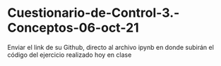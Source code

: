 # Cuestionario-de-Control-3.-Conceptos-06-oct-21
Enviar el link de su Github, directo al archivo ipynb en donde subirán el código del ejercicio realizado hoy en clase
